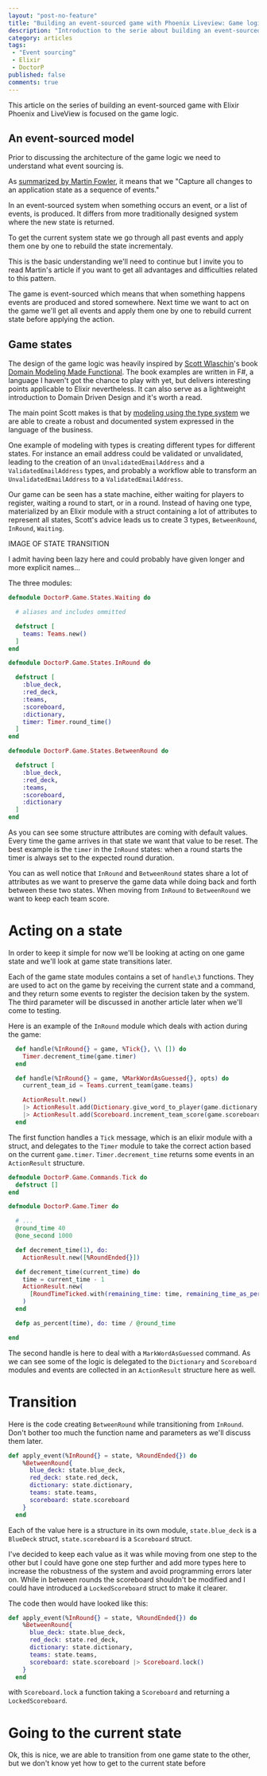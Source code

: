 ```yaml
---
layout: "post-no-feature"
title: "Building an event-sourced game with Phoenix Liveview: Game logic"
description: "Introduction to the serie about building an event-sourced game with Phoenix Liveview"
category: articles
tags:
 - "Event sourcing"
 - Elixir
 - DoctorP
published: false
comments: true
---
```


This article on the series of building an event-sourced game with Elixir Phoenix and LiveView is focused on the game logic.

## An event-sourced model

Prior to discussing the architecture of the game logic we need to understand what event sourcing is.

As [summarized by Martin Fowler](https://martinfowler.com/eaaDev/EventSourcing.html), it means that we "Capture all changes to an application state as a sequence of events."

In an event-sourced system when something occurs an event, or a list of events, is produced. It differs from more traditionally designed system where the new state is returned.

To get the current system state we go through all past events and apply them one by one to rebuild the state incrementaly.

This is the basic understanding we'll need to continue but I invite you to read Martin's article if you want to get all advantages and difficulties related to this pattern.

The game is event-sourced which means that when something happens events are produced and stored somewhere. Next time we want to act on the game we'll get all events and apply them one by one to rebuild current state before applying the action.


## Game states

The design of the game logic was heavily inspired by [Scott Wlaschin](https://twitter.com/scottwlaschin)'s book [Domain Modeling Made Functional](https://fsharpforfunandprofit.com/books/). The book examples are written in F#, a language I haven't got the chance to play with yet, but delivers interesting points applicable to Elixir nevertheless. It can also serve as a lightweight introduction to Domain Driven Design and it's worth a read.

The main point Scott makes is that by [modeling using the type system](https://fsharpforfunandprofit.com/series/designing-with-types.html) we are able to create a robust and documented system expressed in the language of the business.

One example of modeling with types is creating different types for different states. For instance an email address could be validated or unvalidated, leading to the creation of an `UnvalidatedEmailAddress` and a `ValidatedEmailAddress` types, and probably a workflow able to transform an `UnvalidatedEmailAddress` to a `ValidatedEmailAddress`.

Our game can be seen has a state machine, either waiting for players to register, waiting a round to start, or in a round. Instead of having one type, materialized by an Elixir module with a struct containing a lot of attributes to represent all states, Scott's advice leads us to create 3 types, `BetweenRound`, `InRound`, `Waiting`.

IMAGE OF STATE TRANSITION

I admit having been lazy here and could probably have given longer and more explicit names...

The three modules:

```elixir
defmodule DoctorP.Game.States.Waiting do

  # aliases and includes ommitted

  defstruct [
    teams: Teams.new()
  ]
end

defmodule DoctorP.Game.States.InRound do

  defstruct [
    :blue_deck,
    :red_deck,
    :teams,
    :scoreboard,
    :dictionary,
    timer: Timer.round_time()
  ]
end

defmodule DoctorP.Game.States.BetweenRound do

  defstruct [
    :blue_deck,
    :red_deck,
    :teams,
    :scoreboard,
    :dictionary
  ]
end
```

As you can see some structure attributes are coming with default values. Every time the game arrives in that state we want that value to be reset.
The best example is the `timer` in the `InRound` states: when a round starts the timer is always set to the expected round duration.

You can as well notice that `InRound` and `BetweenRound` states share a lot of attributes as we want to preserve the game data while doing back and forth between these two states. When moving from `InRound` to `BetweenRound` we want to keep each team score.

# Acting on a state

In order to keep it simple for now we'll be looking at acting on one game state and we'll look at game state transitions later.

Each of the game state modules contains a set of `handle\3` functions. They are used to act on the game by receiving the current state and a command, and they return some events to register the decision taken by the system. The third parameter will be discussed in another article later when we'll come to testing.

Here is an example of the `InRound` module which deals with action during the game:

```elixir
  def handle(%InRound{} = game, %Tick{}, \\ []) do
    Timer.decrement_time(game.timer)
  end

  def handle(%InRound{} = game, %MarkWordAsGuessed{}, opts) do
    current_team_id = Teams.current_team(game.teams)

    ActionResult.new()
    |> ActionResult.add(Dictionary.give_word_to_player(game.dictionary, Teams.current_player(game.teams), opts))
    |> ActionResult.add(Scoreboard.increment_team_score(game.scoreboard, current_team_id))
  end
```

The first function handles a `Tick` message, which is an elixir module with a struct, and delegates to the `Timer` module to take the correct action based on the current `game.timer`. `Timer.decrement_time` returns some events in an `ActionResult` structure.

```elixir
defmodule DoctorP.Game.Commands.Tick do
  defstruct []
end

defmodule DoctorP.Game.Timer do

  # ...
  @round_time 40
  @one_second 1000

  def decrement_time(1), do:
    ActionResult.new([%RoundEnded{}])

  def decrement_time(current_time) do
    time = current_time - 1
    ActionResult.new(
      [RoundTimeTicked.with(remaining_time: time, remaining_time_as_percent: time |> as_percent)]
    )
  end

  defp as_percent(time), do: time / @round_time

end
```

The second handle is here to deal with a `MarkWordAsGuessed` command. As we can see some of the logic is delegated to the `Dictionary` and `Scoreboard` modules and events are collected in an `ActionResult` structure here as well.




# Transition
Here is the code creating `BetweenRound` while transitioning from `InRound`. Don't bother too much the function name and parameters as we'll discuss them later.

```elixir
def apply_event(%InRound{} = state, %RoundEnded{}) do
    %BetweenRound{
      blue_deck: state.blue_deck,
      red_deck: state.red_deck,
      dictionary: state.dictionary,
      teams: state.teams,
      scoreboard: state.scoreboard
    }
  end
```

Each of the value here is a structure in its own module, `state.blue_deck` is a `BlueDeck` struct, `state.scoreboard` is a `Scoreboard` struct.

I've decided to keep each value as it was while moving from one step to the other but I could have gone one step further and add more types here to increase the robustness of the system and avoid programming errors later on. While in between rounds the scoreboard shouldn't be modified and I could have introduced a `LockedScoreboard` struct to make it clearer.

The code then would have looked like this:

```elixir
def apply_event(%InRound{} = state, %RoundEnded{}) do
    %BetweenRound{
      blue_deck: state.blue_deck,
      red_deck: state.red_deck,
      dictionary: state.dictionary,
      teams: state.teams,
      scoreboard: state.scoreboard |> Scoreboard.lock()
    }
  end
```

with `Scoreboard.lock` a function taking a `Scoreboard` and returning a `LockedScoreboard`.

# Going to the current state

Ok, this is nice, we are able to transition from one game state to the other, but we don't know yet how to get to the current state before 